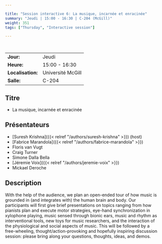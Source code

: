 ```yaml
---

title: "Session interactive 6: La musique, incarnée et enracinée"
summary: "Jeudi | 15:00 - 16:30 | C-204 (McGill)"
weight: 351
tags: ["Thursday", "Interactive session"]

---
```


<br>

| | |
| - | - |
| **Jour:** | Jeudi |
| **Heure:** | 15:00 - 16:30 |
| **Localisation:** | Université McGill |
| **Salle:** | C-204 |

## Titre

- La musique, incarnée et enracinée

## Présentateurs

- [Suresh Krishna]({{< relref "/authors/suresh-krishna" >}}) (host)
- [Fabrice Marandola]({{< relref "/authors/fabrice-marandola" >}})
- Floris van Vugt
- Craig Turner
- Simone Dalla Bella
- [Jéremie Voix]({{< relref "/authors/jeremie-voix" >}})
- Mickael Deroche

## Description

With the help of the audience, we plan an open-ended tour of how music is grounded in (and integrates with) the human brain and body. Our participants will first give brief presentations on topics ranging from how pianists plan and execute motor strategies, eye-hand synchronization in xylophone playing, music sensed through bionic ears, music and rhythm as interventional tools, new toys for music researchers, and the interaction of the physiological and social aspects of music. This will be followed by a free-wheeling, thought/action-provoking and hopefully inspiring discussion session: please bring along your questions, thoughts, ideas, and demos.